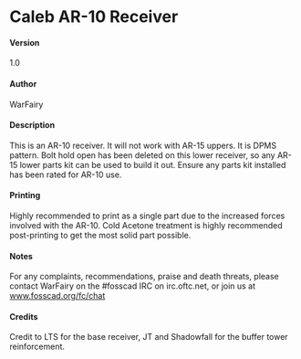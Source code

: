 # Caleb AR-10 Receiver

#### Version 
1.0

#### Author 
WarFairy

#### Description
This is an AR-10 receiver. It will not work with AR-15 uppers. It is DPMS pattern. Bolt hold open has been deleted on this lower receiver, so any AR-15 lower parts kit can be used to build it out. Ensure any parts kit installed has been rated for AR-10 use.

#### Printing

Highly recommended to print as a single part due to the increased forces involved with the AR-10. Cold Acetone treatment is highly recommended post-printing to get the most solid part possible.

#### Notes

For any complaints, recommendations, praise and death threats, please contact WarFairy on the #fosscad IRC on irc.oftc.net, or join us at www.fosscad.org/fc/chat

#### Credits

Credit to LTS for the base receiver, JT and Shadowfall for the buffer tower reinforcement.
